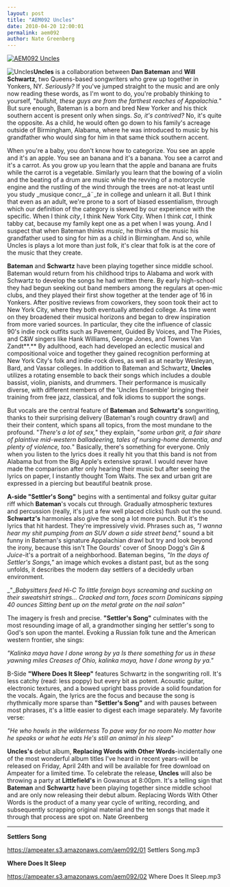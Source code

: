 ```yaml
---
layout: post
title: "AEM092 Uncles"
date: 2010-04-20 12:00:01
permalink: aem092
author: Nate Greenberg
---
```

[![AEM092 Uncles](https://ampeater.s3.amazonaws.com/aem092/Uncles.jpg)](https://ampeater.s3.amazonaws.com/aem092/Uncles.jpg)

![](http://ampeatermusic.com/wp-content/uploads/2010/04/Uncles-300x199.jpg "Uncles")**Uncles** is a collaboration between **Dan Bateman** and **Will Schwartz**, two Queens-based songwriters who grew up together in Yonkers, NY. _Seriously?_ If you've jumped straight to the music and are only now reading these words, as I'm wont to do, you're probably thinking to yourself, "_bullshit, these guys are from the farthest reaches of Appalachia._" But sure enough, Bateman is a born and bred New Yorker and his thick southern accent is present only when sings. _So, it's contrived?_ No, it's quite the opposite. As a child, he would often go down to his family's acreage outside of Birmingham, Alabama, where he was introduced to music by his grandfather who would sing for him in that same thick southern accent.

<!-- more -->

When you're a baby, you don't know how to categorize. You see an apple and it's an apple. You see an banana and it's a banana. You see a carrot and it's a carrot. As you grow up you learn that the apple and banana are fruits while the carrot is a vegetable. Similarly you learn that the bowing of a violin and the beating of a drum are music while the revving of a motorcycle engine and the rustling of the wind through the trees are not-at least until you study _musique concr__á¨__te_ in college and unlearn it all. But I think that even as an adult, we're prone to a sort of biased essentialism, through which our definition of the category is skewed by our experience with the specific. When I think _city_, I think New York City. When I think _cat_, I think tabby cat, because my family kept one as a pet when I was young. And I suspect that when Bateman thinks _music_, he thinks of the music his grandfather used to sing for him as a child in Birmingham. And so, while Uncles is plays a lot more than just folk, it's clear that folk is at the core of the music that they create.

**Bateman** and **Schwartz** have been playing together since middle school. Bateman would return from his childhood trips to Alabama and work with Schwartz to develop the songs he had written there. By early high-school they had begun seeking out band members among the regulars at open-mic clubs, and they played their first show together at the tender age of 16 in Yonkers. After positive reviews from coworkers, they soon took their act to New York City, where they both eventually attended college. As time went on they broadened their musical horizons and began to drew inspiration from more varied sources. In particular, they cite the influence of classic 90's indie rock outfits such as Pavement, Guided By Voices, and The Pixies, and C&W singers like Hank Williams, George Jones, and Townes Van Zandt**.** By adulthood, each had developed an eclectic musical and compositional voice and together they gained recognition performing at New York City's folk and indie-rock dives, as well as at nearby Wesleyan, Bard, and Vassar colleges. In addition to Bateman and Schwartz, **Uncles** utilizes a rotating ensemble to back their songs which includes a double bassist, violin, pianists, and drummers. Their performance is musically diverse, with different members of the 'Uncles Ensemble' bringing their training from free jazz, classical, and folk idioms to support the songs.

But vocals are the central feature of **Bateman** and **Schwartz's** songwriting, thanks to their surprising delivery (Bateman's rough country drawl) and their their content, which spans all topics, from the most mundane to the profound. "_There's a lot of sex,_" they explain, "_some urban grit, a fair share of plaintive mid-western balladeering, tales of nursing-home dementia, and plenty of violence, too._" Basically, there's something for everyone. Only when you listen to the lyrics does it really hit you that this band is not from Alabama but from the Big Apple's extensive sprawl. I would never have made the comparison after only hearing their music but after seeing the lyrics on paper, I instantly thought Tom Waits. The sex and urban grit are expressed in a piercing but beautiful beatnik prose.

**A-side "Settler's Song"** begins with a sentimental and folksy guitar guitar riff which **Bateman**'s vocals cut through. Gradually atmospheric textures and percussion (really, it's just a few well placed clicks) flush out the sound. **Schwartz's** harmonies also give the song a lot more punch. But it's the lyrics that hit hardest. They're impressively vivid. Phrases such as, _"I wanna hear my shit pumping from an SUV down a side street bend,"_ sound a bit funny in Bateman's signature Appalachian drawl but try and look beyond the irony, because this isn't The Gourds' cover of Snoop Dogg's _Gin & Juice_\-it's a portrait of a neighborhood. Bateman begins, _"In the days of Settler's Songs,"_ an image which evokes a distant past, but as the song unfolds, it describes the modern day settlers of a decidedly urban environment.

_"__Babysitters feed Hi-C_ _To little foreign boys screaming and_ _sucking on their sweatshirt strings..._ _Cracked and torn, faces scorn_ _Dominicans sipping 40 ounces_ _Sitting bent up on the metal grate on the nail salon"_

The imagery is fresh and precise. **"Settler's Song"** culminates with the most resounding image of all, a grandmother singing her settler's song to God's son upon the mantel. Evoking a Russian folk tune and the American western frontier, she sings:

_"Kalinka maya have I done wrong by ya_ _Is there something for us in these yawning miles_ _Creases of Ohio, kalinka maya, have I done wrong by ya."_

B-Side **"Where Does It Sleep"** features Schwartz in the songwriting roll. It's less catchy (read: less poppy) but every bit as potent. Acoustic guitar, electronic textures, and a bowed upright bass provide a solid foundation for the vocals. Again, the lyrics are the focus and because the song is rhythmically more sparse than **"Settler's Song"** and with pauses between most phrases, it's a little easier to digest each image separately. My favorite verse:

_"He who howls in the wilderness_ _To pave way for no room_ _No matter how he speaks or what he eats_ _He's still an animal in his sleep"_

**Uncles's** debut album, **Replacing Words with Other Words**\-incidentally one of the most wonderful album titles I've heard in recent years-will be released on Friday, April 24th and will be available for free download on Ampeater for a limited time. To celebrate the release, **Uncles** will also be throwing a party at **Littlefield's** in Gowanus at 8:00pm. It's a telling sign that **Bateman** and **Schwartz** have been playing together since middle school and are only now releasing their debut album. Replacing Words With Other Words is the product of a many year cycle of writing, recording, and subsequently scrapping original material and the ten songs that made it through that process are spot on. Nate Greenberg

---

**Settlers Song**

https://ampeater.s3.amazonaws.com/aem092/01 Settlers Song.mp3

**Where Does It Sleep**

https://ampeater.s3.amazonaws.com/aem092/02 Where Does It Sleep.mp3

